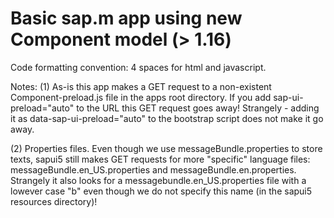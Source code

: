 Basic sap.m app using new Component model (> 1.16)
==================================================

Code formatting convention: 4 spaces for html and javascript.

Notes:
(1) As-is this app makes a GET request to a non-existent Component-preload.js file in the apps root directory. If you add sap-ui-preload="auto" to the URL this GET request goes away! Strangely - adding it as data-sap-ui-preload="auto" to the bootstrap script does not make it go away.

(2) Properties files. Even though we use messageBundle.properties to store texts, sapui5 still makes GET requests for more "specific" language files: messageBundle.en_US.properties and messageBundle.en.properties. Strangely it also looks for a messagebundle.en_US.properties file with a lowever case "b" even though we do not specify this name (in the sapui5 resources directory)!